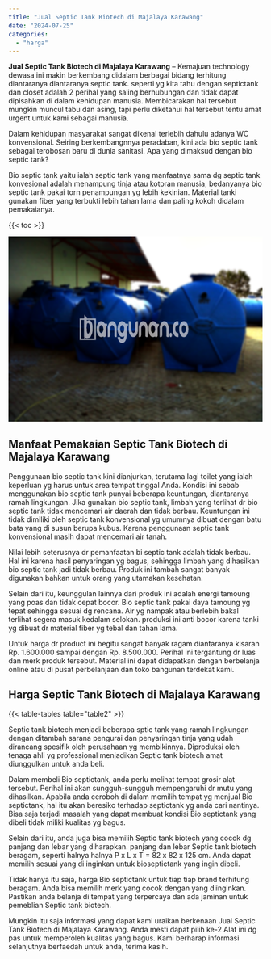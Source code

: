 ```yaml
---
title: "Jual Septic Tank Biotech di Majalaya Karawang"
date: "2024-07-25"
categories: 
  - "harga"
---
```


**Jual Septic Tank Biotech di Majalaya Karawang** – Kemajuan technology dewasa ini makin berkembang didalam berbagai bidang terhitung diantaranya diantaranya septic tank. seperti yg kita tahu dengan septictank dan closet adalah 2 perihal yang saling berhubungan dan tidak dapat dipisahkan di dalam kehidupan manusia. Membicarakan hal tersebut mungkin muncul tabu dan asing, tapi perlu diketahui hal tersebut tentu amat urgent untuk kami sebagai manusia.

Dalam kehidupan masyarakat sangat dikenal terlebih dahulu adanya WC konvensional. Seiring berkembangnnya peradaban, kini ada bio septic tank sebagai terobosan baru di dunia sanitasi. Apa yang dimaksud dengan bio septic tank?

Bio septic tank yaitu ialah septic tank yang manfaatnya sama dg septic tank konvesional adalah menampung tinja atau kotoran manusia, bedanyanya bio septic tank pakai torn penampungan yg lebih kekinian. Material tanki gunakan fiber yang terbukti lebih tahan lama dan paling kokoh didalam pemakaianya.

{{< toc >}}

![Jual Septic Tank Biotech di Majalaya Karawang](/images/jual-bio-septictank-39.png)

## Manfaat Pemakaian Septic Tank Biotech di Majalaya Karawang

Penggunaan bio septic tank kini dianjurkan, terutama lagi toilet yang ialah keperluan yg harus untuk area tempat tinggal Anda. Kondisi ini sebab menggunakan bio septic tank punyai beberapa keuntungan, diantaranya ramah lingkungan. Jika gunakan bio septic tank, limbah yang terlihat dr bio septic tank tidak mencemari air daerah dan tidak berbau. Keuntungan ini tidak dimiliki oleh septic tank konvensional yg umumnya dibuat dengan batu bata yang di susun berupa kubus. Karena penggunaan septic tank konvensional masih dapat mencemari air tanah.

Nilai lebih seterusnya dr pemanfaatan bi septic tank adalah tidak berbau. Hal ini karena hasil penyaringan yg bagus, sehingga limbah yang dihasilkan bio septic tank jadi tidak berbau. Produk ini tambah sangat banyak digunakan bahkan untuk orang yang utamakan kesehatan.

Selain dari itu, keunggulan lainnya dari produk ini adalah energi tamoung yang poas dan tidak cepat bocor. Bio septic tank pakai daya tamoung yg tepat sehingga sesuai dg rencana. Air yg nampak atau berlebih bakal terlihat segera masuk kedalam selokan. produksi ini anti bocor karena tanki yg dibuat dr material fiber yg tebal dan tahan lama.

Untuk harga dr product ini begitu sangat banyak ragam diantaranya kisaran Rp. 1.600.000 sampai dengan Rp. 8.500.000. Perihal ini tergantung dr luas dan merk produk tersebut. Material ini dapat didapatkan dengan berbelanja online atau di pusat perbelanjaan dan toko bangunan terdekat kami.

## Harga Septic Tank Biotech di Majalaya Karawang

{{< table-tables table="table2" >}}

Septic tank biotech menjadi beberapa sptic tank yang ramah lingkungan dengan ditambah sarana pengurai dan penyaringan tinja yang udah dirancang spesifik oleh perusahaan yg membikinnya. Diproduksi oleh tenaga ahli yg professional menjadikan Septic tank biotech amat diunggulkan untuk anda beli.

Dalam membeli Bio septictank, anda perlu melihat tempat grosir alat tersebut. Perihal ini akan sungguh-sungguh mempengaruhi dr mutu yang dihasilkan. Apabila anda ceroboh di dalam memilih tempat yg menjual Bio septictank, hal itu akan beresiko terhadap septictank yg anda cari nantinya. Bisa saja terjadi masalah yang dapat membuat kondisi Bio septictank yang dibeli tidak miliki kualitas yg bagus.

Selain dari itu, anda juga bisa memilih Septic tank biotech yang cocok dg panjang dan lebar yang diharapkan. panjang dan lebar Septic tank biotech beragam, seperti halnya halnya P x L x T = 82 x 82 x 125 cm. Anda dapat memilih sesuai yang di inginkan untuk bioseptictank yang ingin dibeli.

Tidak hanya itu saja, harga Bio septictank untuk tiap tiap brand terhitung beragam. Anda bisa memilih merk yang cocok dengan yang diinginkan. Pastikan anda belanja di tempat yang terpercaya dan ada jaminan untuk pemeblian Septic tank biotech.

Mungkin itu saja informasi yang dapat kami uraikan berkenaan Jual Septic Tank Biotech di Majalaya Karawang. Anda mesti dapat pilih ke-2 Alat ini dg pas untuk memperoleh kualitas yang bagus. Kami berharap informasi selanjutnya berfaedah untuk anda, terima kasih.
